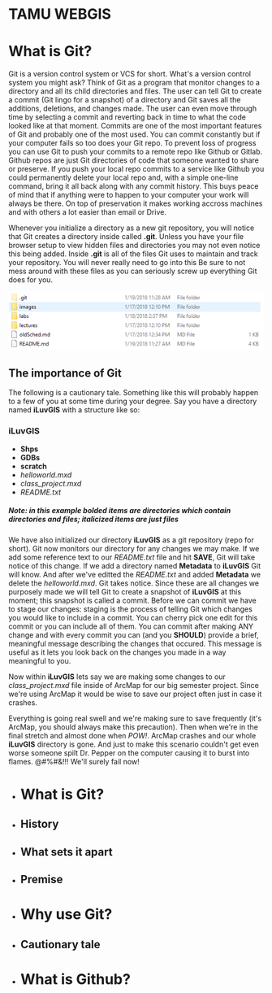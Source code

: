 # TAMU WEBGIS
>


# What is Git?
Git is a version control system or VCS for short. What's a version control system you might ask? Think of Git as a program that monitor changes to a directory and all its child directories and files. The user can tell Git to create a commit (Git lingo for a snapshot) of a directory and Git saves all the additions, deletions, and changes made. The user can even move through time by selecting a commit and reverting back in time to what the code looked like at that moment. Commits are one of the most important features of Git and probably one of the most used. You can commit constantly but if your computer fails so too does your Git repo. To prevent loss of progress you can use Git to push your commits to a remote repo like Github or Gitlab. Github repos are just Git directories of code that someone wanted to share or preserve. If you push your local repo commits to a service like Github you could permanently delete your local repo and, with a simple one-line command, bring it all back along with any commit history. This buys peace of mind that if anything were to happen to your computer your work will always be there. On top of preservation it makes working accross machines and with others a lot easier than email or Drive.

Whenever you initialize a directory as a new git repository, you will notice that Git creates a directory inside called **.git**. Unless you have your file browser setup to view hidden files and directories you may not even notice this being added. Inside **.git** is all of the files Git uses to maintain and track your repository. You will never really need to go into this Be sure to not mess around with these files as you can seriously screw up everything Git does for you.
>
![.git](../images/modules/03/githidden.PNG)
>

## The importance of Git
The following is a cautionary tale. Something like this will probably happen to a few of you at some time during your degree. Say you have a directory named **iLuvGIS** with a structure like so:
>
### **iLuvGIS**
- **Shps**
- **GDBs**
- **scratch**
- *helloworld.mxd*
- *class_project.mxd*
- *README.txt*
##### Note: in this example bolded items are directories which contain directories and files; italicized items are just files
>
We have also initialized our directory **iLuvGIS** as a git repository (repo for short). Git now monitors our directory for any changes we may make. If we add some reference text to our *README.txt* file and hit **SAVE**, Git will take notice of this change. If we add a directory named **Metadata** to **iLuvGIS** Git will know. And after we've editted the *README.txt* and added **Metadata** we delete the *helloworld.mxd*. Git takes notice. Since these are all changes we purposely made we will tell Git to create a snapshot of **iLuvGIS** at this moment; this snapshot is called a commit. Before we can commit we have to stage our changes: staging is the process of telling Git which changes you would like to include in a commit. You can cherry pick one edit for this commit or you can include all of them. You can commit after making ANY change and with every commit you can (and you **SHOULD**) provide a brief, meaningful message describing the changes that occured. This message is useful as it lets you look back on the changes you made in a way meaningful to you. 

 Now within **iLuvGIS** lets say we are making some changes to our *class_project.mxd* file inside of ArcMap for our big semester project. Since we're using ArcMap it would be wise to save our project often just in case it crashes. 

Everything is going real swell and we're making sure to save frequently (it's ArcMap, you should always make this precaution). Then when we're in the final stretch and almost done when *POW!*. ArcMap crashes and our whole **iLuvGIS** directory is gone. And just to make this scenario couldn't get even worse someone spilt Dr. Pepper on the computer causing it to burst into flames. @#%#&!!! We'll surely fail now!

- # What is Git?
- ## History
- ## What sets it apart
- ## Premise
- # Why use Git?
- ## Cautionary tale
- # What is Github?

